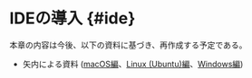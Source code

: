 # IDEの導入 {#ide}



本章の内容は今後、以下の資料に基づき、再作成する予定である。

* 矢内による資料 ([macOS編](https://yukiyanai.github.io/jp/resources/docs/install-R_macOS.pdf)、[Linux (Ubuntu)編](https://yukiyanai.github.io/jp/resources/docs/install-R_ubuntu.pdf)、[Windows編](https://yukiyanai.github.io/jp/resources/docs/install-R_windows.pdf))

<!--
## RStudioのインストールと起動 {#ide-install}

### macOSの場合

### Linux (Ubuntu)の場合

### Windowsの場合

---

## RStudioの設定 {#ide-setting}

### 設定画面の開き方

### 私たちのRStudio

---

## RStudio Cloudについて

これまでRとRStudioの導入について説明しましたが、これは自分のパソコンにインストールすることを前提としていました。したがって、パソコンを新しく買ったり、複数のパソコンを持つ場合は、それぞれに対してインストールと設定をする必要があります。これらの作業は慣れれば大したことではありませんが、それでも面倒だと思う方もいるでしょう。また、それぞれのパソコンにRとRStudioをインストールして常に同じ環境を維持するのも手間のかかる作業です。そこで一つの対案となるのが[RStudio Cloud](https://rstudio.cloud)です。

\begin{figure}

{\centering \includegraphics[width=1\linewidth]{Figures/Installation/RStudioCloud} 

}

\caption{RStudio Cloudの起動画面 (Operaの場合)}(\#fig:RStudioCloud)
\end{figure}

RStudio Cloudはサーバー上にインストールされているRとRStudioをインターネットブラウザ[^browser]で動かすことができるサービスです。インターネットさえ接続されていれば、図\@ref(fig:RStudioCloud)のように、どこでも同じ環境のRとRStudioを使用することができます。また、無料です。ブラウザ上で操作できるため、スマートフォンやタブレットPCでも操作は不可能ではありませんが、基本的にはPCでの操作を想定しています。

[^browser]: [Chrome](https://www.google.com/intl/ja_jp/chrome/)、 [Firefox](https://www.mozilla.org/ja/firefox/new/)、 [Opera](https://www.opera.com)、[Safari](https://www.apple.com/jp/safari/)、[Edge](https://www.microsoft.com/ja-jp/edge)など

これだけだとRStudio Cloud最強説とかがあってもおかしくはありませんね。しかし、ブラウザ上で動くという点でローカルのRStudioよりもやや重いです。また、PCとは違って、メモリの増設もできませんし、マルチコアの使用も非常に制約されています。Tcl/Tkを使用するパッケージの起動はできない限界もあります。また、日本語ユーザー限定の問題かもしれませんが、図に日本語を含む2バイト文字を埋め込むのが非常に面倒くさい問題もあります。

本書はローカルにインストールされているRとRStudioを念頭に置いて解説しますが、RStudio Cloudでも問題なく本書の実習が可能です[^rstudiocloud]。RStudio Cloudの使い方は適宜インターネットなどで検索してみてください。

[^rstudiocloud]: ただし、図に日本語は入力できません。
-->

